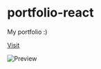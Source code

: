 # portfolio-react

My portfolio :)

[Visit](https://josselinbuils.me/portfolio-next)

![Preview](https://raw.githubusercontent.com/josselinbuils/portfolio/master/portfolio.jpg)

